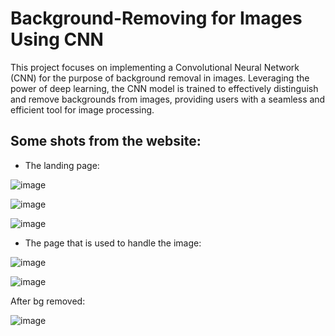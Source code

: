 # Background-Removing for Images Using CNN
This project focuses on implementing a Convolutional Neural Network (CNN) for the purpose of background removal in images. Leveraging the power of deep learning, the CNN model is trained to effectively distinguish and remove backgrounds from images, providing users with a seamless and efficient tool for image processing.

## Some shots from the website:
- The landing page:

![image](https://github.com/mohammadjadallah/Background-Removing-for-Images-Using-CNN/assets/70474875/fab83fcc-c70c-4272-bbee-18d9c960b71b)

![image](https://github.com/mohammadjadallah/Background-Removing-for-Images-Using-CNN/assets/70474875/0b29d423-4411-4712-92a7-5b7aef201e49)

![image](https://github.com/mohammadjadallah/Background-Removing-for-Images-Using-CNN/assets/70474875/2fe4b8a9-caad-46a3-a065-2ac9f3de4346)

- The page that is used to handle the image:

![image](https://github.com/mohammadjadallah/Background-Removing-for-Images-Using-CNN/assets/70474875/e6e0451b-1469-47ee-baa2-4e5fe0667087)

![image](https://github.com/mohammadjadallah/Background-Removing-for-Images-Using-CNN/assets/70474875/11f070f2-c0f6-4ac3-ac4e-e7def604e908)

After bg removed:

![image](https://github.com/mohammadjadallah/Background-Removing-for-Images-Using-CNN/assets/70474875/66b6c0d0-fdb2-4de8-8fc0-fb2399407379)




